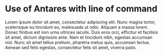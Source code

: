 # Use of Antares with line of command
Lorem ipsum dolor sit amet, consectetur adipiscing elit. Nunc magna tortor, scelerisque eu tincidunt eu, malesuada ut odio. Aliquam a massa lorem. Donec finibus est non urna ultrices iaculis. Duis eros orci, efficitur et facilisis sit amet, dictum dignissim ante. Nam et tincidunt nibh, egestas accumsan nisl. Nunc sit amet tellus pretium, pharetra metus quis, accumsan lectus. Aenean sed felis egestas, consectetur felis sit amet, viverra justo.
